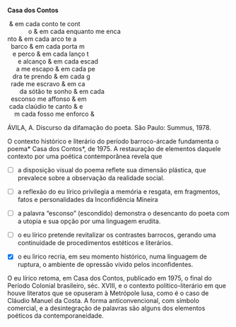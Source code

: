 

**Casa dos Contos**

 & em cada conto te cont\
            o & em cada enquanto me enca\
nto & em cada arco te a\
  barco & em cada porta m\
   e perco & em cada lanço t\
      e alcanço & em cada escad\
     a me escapo & em cada pe\
   dra te prendo & em cada g\
  rade me escravo & em ca\
       da sótão te sonho & em cada\
  esconso me affonso & em\
 cada claúdio te canto & e\
    m cada fosso me enforco &

ÁVILA, A. Discurso da difamação do poeta. São Paulo: Summus, 1978.

O contexto histórico e literário do período barroco-árcade fundamenta o poema* Casa dos Contos*, de 1975. A restauração de elementos daquele contexto por uma poética contemporânea revela que



- [ ] a disposição visual do poema reflete sua dimensão plástica, que prevalece sobre a observação da realidade social.
- [ ] a reflexão do eu lírico privilegia a memória e resgata, em fragmentos, fatos e personalidades da Inconfidência Mineira
- [ ] a palavra “esconso” (escondido) demonstra o desencanto do poeta com a utopia e sua opção por uma linguagem erudita.
- [ ] o eu lírico pretende revitalizar os contrastes barrocos, gerando uma continuidade de procedimentos estéticos e literários.
- [x] o eu lirico recria, em seu momento histórico, numa linguagem de ruptura, o ambiente de opressão vivido pelos inconfidentes.


O eu lírico retoma, em Casa dos Contos, publicado em 1975, o final do Período Colonial brasileiro, séc. XVIII, e o contexto político-literário em que houve literatos que se opuseram à Metrópole lusa, como é o caso de Cláudio Manuel da Costa. A forma anticonvencional, com símbolo comercial, e a desintegração de palavras são alguns dos elementos poéticos da contemporaneidade.

        